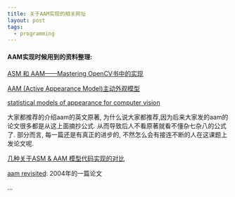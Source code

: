```yaml
---
title: 关于AAM实现的相关网址
layout: post
tags:
  - programming
---
```


#### AAM实现时候用到的资料整理:


[ASM 和 AAM——Mastering OpenCV书中的实现](http://www.csdn123.com/html/mycsdn20140110/8a/8af94565120889ca51e107af04f47974.html)

[ AAM (Active Appearance Model)主动外观模型 ](http://blog.csdn.net/timidsmile/article/details/6785744)

[statistical models of appearance for computer vision](http://personalpages.manchester.ac.uk/staff/timothy.f.cootes/Models/app_models.pdf)

大家都推荐的介绍aam的英文原著, 为什么说大家都推荐,因为后来大家发的aam的论文很多都是从这上面摘抄公式. 从而导致后人不看原著就看不懂杂七杂八的公式了. 部分而言, 每一篇还是有真正的进步的, 不然怎么会有接连不断的人在这课题上发论文呢. 

[几种关于ASM & AAM 模型代码实现的对比](http://blog.sina.com.cn/s/blog_616f2fa40101ce85.html)

[aam revisited](https://www.cs.cmu.edu/~efros/courses/AP06/Papers/matthews_ijcv_2004.pdf): 2004年的一篇论文

...